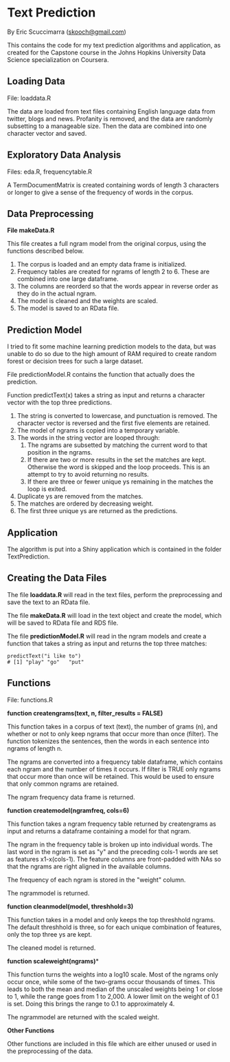 # Text Prediction
By Eric Scuccimarra (skooch@gmail.com)

This contains the code for my text prediction algorithms and application, as created for the Capstone course in the Johns Hopkins University Data Science specialization on Coursera.

## Loading Data
File: loaddata.R

The data are loaded from text files containing English language data from twitter, blogs and news. Profanity is removed, and the data are randomly subsetting to a manageable size. Then the data are combined into one character vector and saved.

## Exploratory Data Analysis
Files: eda.R, frequencytable.R

A TermDocumentMatrix is created containing words of length 3 characters or longer to give a sense of the frequency of words in the corpus.

## Data Preprocessing
**File makeData.R**

This file creates a full ngram model from the original corpus, using the functions described below. 
1. The corpus is loaded and an empty data frame is initialized. 
2. Frequency tables are created for ngrams of length 2 to 6. These are combined into one large dataframe.
3. The columns are reorderd so that the words appear in reverse order as they do in the actual ngram.
4. The model is cleaned and the weights are scaled.
5. The model is saved to an RData file.

## Prediction Model

I tried to fit some machine learning prediction models to the data, but was unable to do so due to the high amount of RAM required to create random forest or decision trees for such a large dataset.

File predictionModel.R contains the function that actually does the prediction.

Function predictText(x) takes a string as input and returns a character vector with the top three predictions.

1. The string is converted to lowercase, and punctuation is removed. The character vector is reversed and the first five elements are retained.
2. The model of ngrams is copied into a temporary variable.
3. The words in the string vector are looped through:
    1. The ngrams are subsetted by matching the current word to that position in the ngrams.
    2. If there are two or more results in the set the matches are kept. Otherwise the word is skipped and the loop proceeds. This is an attempt to try to avoid returning no results.
    3. If there are three or fewer unique ys remaining in the matches the loop is exited.
4. Duplicate ys are removed from the matches.
5. The matches are ordered by decreasing weight.
6. The first three unique ys are returned as the predictions.

## Application

The algorithm is put into a Shiny application which is contained in the folder TextPrediction.

## Creating the Data Files
The file **loaddata.R** will read in the text files, perform the preprocessing and save the text to an RData file.

The file **makeData.R** will load in the text object and create the model, which will be saved to RData file and RDS file.

The file **predictionModel.R** will read in the ngram models and create a function that takes a string as input and returns the top three matches:

```
predictText("i like to")
# [1] "play" "go"   "put" 
```


## Functions
File: functions.R

**function createngrams(text, n, filter_results = FALSE)**

This function takes in a corpus of text (text), the number of grams (n), and whether or not to only keep ngrams that occur more than once (filter). The function tokenizes the sentences, then the words in each sentence into ngrams of length n.

The ngrams are converted into a frequency table dataframe, which contains each ngram and the number of times it occurs. If filter is TRUE only ngrams that occur more than once will be retained. This would be used to ensure that only common ngrams are retained.

The ngram frequency data frame is returned.

**function createmodel(ngramfreq, cols=6)**

This function takes a ngram frequency table returned by createngrams as input and returns a dataframe containing a model for that ngram.

The ngram in the frequency table is broken up into individual words. The last word in the ngram is set as "y" and the preceding cols-1 words are set as features x1-x(cols-1). The feature columns are front-padded with NAs so that the ngrams are right aligned in the available columns.

The frequency of each ngram is stored in the "weight" column.

The ngrammodel is returned.

**function cleanmodel(model, threshhold=3)**

This function takes in a model and only keeps the top threshhold ngrams. The default threshhold is three, so for each unique combination of features, only the top three ys are kept.

The cleaned model is returned.

**function scaleweight(ngrams)***

This function turns the weights into a log10 scale. Most of the ngrams only occur once, while some of the two-grams occur thousands of times. This leads to both the mean and median of the unscaled weights being 1 or close to 1, while the range goes from 1 to 2,000. A lower limit on the weight of 0.1 is set. Doing this brings the range to 0.1 to approximately 4.

The ngrammodel are returned with the scaled weight.

**Other Functions**

Other functions are included in this file which are either unused or used in the preprocessing of the data.

